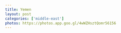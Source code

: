 ```yaml
---
title: Yemen
layout: post
categories: ['middle-east']
photos: https://photos.app.goo.gl/4wWZHsztQomr56156
---
```

